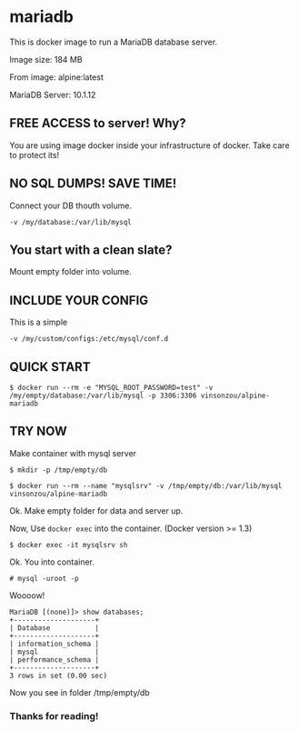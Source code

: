 # mariadb

This is docker image to run a MariaDB database server.

Image size: 184 MB

From image: alpine:latest

MariaDB Server: 10.1.12

## FREE ACCESS to server! Why?

You are using image docker inside your infrastructure of docker. Take care to protect its!

## NO SQL DUMPS! SAVE TIME!
Connect your DB thouth volume.

```
-v /my/database:/var/lib/mysql
```

## You start with a clean slate?
Mount empty folder into volume.

## INCLUDE YOUR CONFIG
This is a simple 

```
-v /my/custom/configs:/etc/mysql/conf.d
```

## QUICK START
```
$ docker run --rm -e "MYSQL_ROOT_PASSWORD=test" -v /my/empty/database:/var/lib/mysql -p 3306:3306 vinsonzou/alpine-mariadb
```

## TRY NOW
Make container with mysql server

```
$ mkdir -p /tmp/empty/db

$ docker run --rm --name "mysqlsrv" -v /tmp/empty/db:/var/lib/mysql vinsonzou/alpine-mariadb

```
Ok. Make empty folder for data and server up.

Now, Use `docker exec` into the container. (Docker version >= 1.3)

```
$ docker exec -it mysqlsrv sh
```

Ok. You into container.

```
# mysql -uroot -p
```
Woooow!

```
MariaDB [(none)]> show databases;
+--------------------+
| Database           |
+--------------------+
| information_schema |
| mysql              |
| performance_schema |
+--------------------+
3 rows in set (0.00 sec)
```

Now you see in folder /tmp/empty/db

### Thanks for reading!
